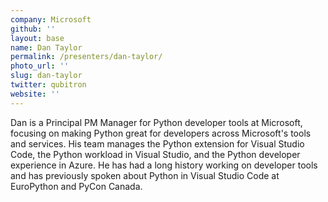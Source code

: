 ```yaml
---
company: Microsoft
github: ''
layout: base
name: Dan Taylor
permalink: /presenters/dan-taylor/
photo_url: ''
slug: dan-taylor
twitter: qubitron
website: ''
---
```


Dan is a Principal PM Manager for Python developer tools at Microsoft, focusing on making Python great for developers across Microsoft's tools and services. His team manages the Python extension for Visual Studio Code, the Python workload in Visual Studio, and the Python developer experience in Azure. He has had a long history working on developer tools and has previously spoken about Python in Visual Studio Code at EuroPython and PyCon Canada.